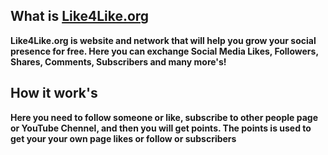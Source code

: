## What is [Like4Like.org](http://like4like.org)
**Like4Like.org is website and network that will help you grow your social presence for free.
Here you can exchange Social Media Likes, Followers, Shares, Comments, Subscribers and many more's!**
## How it work's
**Here you need to follow someone or like, subscribe to other people page or YouTube Chennel, and then you will get points. The points is used to get your your own page likes or follow or subscribers**
